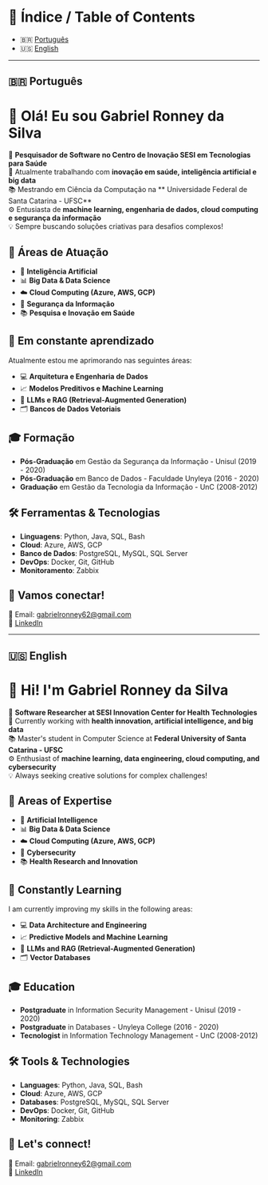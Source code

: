 # 📖 Índice / Table of Contents

- 🇧🇷 [Português](#português)
- 🇺🇸 [English](#english)

---
## 🇧🇷 Português

# 👋 Olá! Eu sou Gabriel Ronney da Silva

🚀 **Pesquisador de Software no Centro de Inovação SESI em Tecnologias para Saúde**  
🔭 Atualmente trabalhando com **inovação em saúde, inteligência artificial e big data**  
📚 Mestrando em Ciência da Computação na ** Universidade Federal de Santa Catarina - UFSC**  
⚙️ Entusiasta de **machine learning, engenharia de dados, cloud computing e segurança da informação**  
💡 Sempre buscando soluções criativas para desafios complexos!  

## 🚀 Áreas de Atuação
- 🧠 **Inteligência Artificial**
- 📊 **Big Data & Data Science**
- ☁️ **Cloud Computing (Azure, AWS, GCP)**
- 🔐 **Segurança da Informação**
- 📚 **Pesquisa e Inovação em Saúde**

## 🌱 Em constante aprendizado
Atualmente estou me aprimorando nas seguintes áreas:
- 💻 **Arquitetura e Engenharia de Dados**
- 📈 **Modelos Preditivos e Machine Learning**
- 🤖 **LLMs e RAG (Retrieval-Augmented Generation)**
- 🗂️ **Bancos de Dados Vetoriais**

## 🎓 Formação
- **Pós-Graduação** em Gestão da Segurança da Informação - Unisul (2019 - 2020)
- **Pós-Graduação** em Banco de Dados - Faculdade Unyleya (2016 - 2020)
- **Graduação** em Gestão da Tecnologia da Informação - UnC (2008-2012)

## 🛠️ Ferramentas & Tecnologias
- **Linguagens**: Python, Java, SQL, Bash
- **Cloud**: Azure, AWS, GCP
- **Banco de Dados**: PostgreSQL, MySQL, SQL Server
- **DevOps**: Docker, Git, GitHub
- **Monitoramento**: Zabbix

## 💬 Vamos conectar!
📧 Email: gabrielronney62@gmail.com  
💼 [LinkedIn](https://www.linkedin.com/in/gabrielronney)  

---

## 🇺🇸 English

# 👋 Hi! I'm Gabriel Ronney da Silva

🚀 **Software Researcher at SESI Innovation Center for Health Technologies**  
🔭 Currently working with **health innovation, artificial intelligence, and big data**  
📚 Master's student in Computer Science at **Federal University of Santa Catarina - UFSC**  
⚙️ Enthusiast of **machine learning, data engineering, cloud computing, and cybersecurity**  
💡 Always seeking creative solutions for complex challenges!  

## 🚀 Areas of Expertise
- 🧠 **Artificial Intelligence**
- 📊 **Big Data & Data Science**
- ☁️ **Cloud Computing (Azure, AWS, GCP)**
- 🔐 **Cybersecurity**
- 📚 **Health Research and Innovation**

## 🌱 Constantly Learning
I am currently improving my skills in the following areas:
- 💻 **Data Architecture and Engineering**
- 📈 **Predictive Models and Machine Learning**
- 🤖 **LLMs and RAG (Retrieval-Augmented Generation)**
- 🗂️ **Vector Databases**

## 🎓 Education
- **Postgraduate** in Information Security Management - Unisul (2019 - 2020)
- **Postgraduate** in Databases - Unyleya College (2016 - 2020)
- **Tecnologist** in Information Technology Management - UnC (2008-2012)

## 🛠️ Tools & Technologies
- **Languages**: Python, Java, SQL, Bash
- **Cloud**: Azure, AWS, GCP
- **Databases**: PostgreSQL, MySQL, SQL Server
- **DevOps**: Docker, Git, GitHub
- **Monitoring**: Zabbix

## 💬 Let's connect!
📧 Email: gabrielronney62@gmail.com  
💼 [LinkedIn](https://www.linkedin.com/in/gabrielronney)

